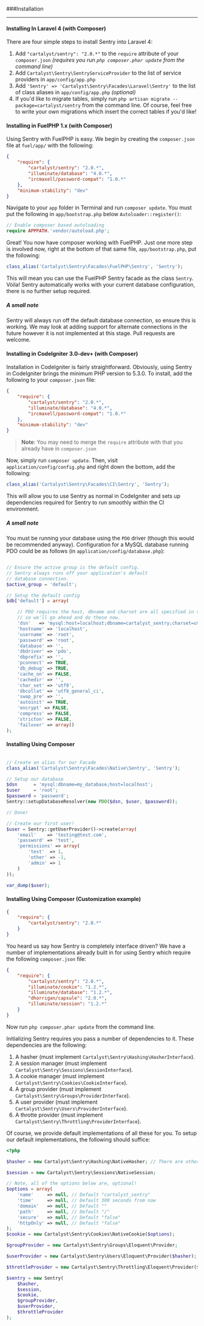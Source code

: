 <a id="installation"></a>
###Installation

----------

#### Installing In Laravel 4 (with Composer)

There are four simple steps to install Sentry into Laravel 4:

1. Add `"cartalyst/sentry": "2.0.*"` to the `require` attribute of your `composer.json` *(requires you run `php composer.phar update` from the command line)*
2. Add `Cartalyst\Sentry\SentryServiceProvider` to the list of service providers in `app/config/app.php`
3. Add `'Sentry' => 'Cartalyst\Sentry\Facades\Laravel\Sentry'` to the list of class aliases in `app/config/app.php` *(optional)*
4. If you'd like to migrate tables, simply run `php artisan migrate --package=cartalyst/sentry` from the command line. Of course, feel free to write your own migrations which insert the correct tables if you'd like!


#### Installing in FuelPHP 1.x (with Composer)

Using Sentry with FuelPHP is easy. We begin by creating the `composer.json` file at `fuel/app/` with the following:

```json
{
	"require": {
		"cartalyst/sentry": "2.0.*",
		"illuminate/database": "4.0.*",
		"ircmaxell/password-compat": "1.0.*"
	},
	"minimum-stability": "dev"
}
```

Navigate to your `app` folder in Terminal and run `composer update`. You must put the following in `app/bootstrap.php` below `Autoloader::register()`:

```php
// Enable composer based autoloading
require APPPATH.'vendor/autoload.php';
```

Great! You now have composer working with FuelPHP. Just one more step is involved now, right at the bottom of that same file, `app/bootstrap.php`, put the following:

```php
class_alias('Cartalyst\Sentry\Facades\FuelPHP\Sentry', 'Sentry');
```

This will mean you can use the FuelPHP Sentry facade as the class `Sentry`. Vòila! Sentry automatically works with your current database configuration, there is no further setup required.

##### A small note

Sentry will always run off the default database connection, so ensure this is working. We may look at adding support for alternate connections in the future however it is not implemented at this stage. Pull requests are welcome.


#### Installing in CodeIgniter 3.0-dev+ (with Composer)

Installation in CodeIgniter is fairly straightforward. Obviously, using Sentry in CodeIgniter brings the minimum PHP version to 5.3.0. To install, add the following to your `composer.json` file:

```json
{
	"require": {
		"cartalyst/sentry": "2.0.*",
		"illuminate/database": "4.0.*",
		"ircmaxell/password-compat": "1.0.*"
	},
	"minimum-stability": "dev"
}
```

> **Note**: You may need to merge the `require` attribute with that you already have in `composer.json`

Now, simply run `composer update`. Then, visit `application/config/config.php` and right down the bottom, add the following:

```php
class_alias('Cartalyst\Sentry\Facades\CI\Sentry', 'Sentry');
```

This will allow you to use Sentry as normal in CodeIgniter and sets up dependencies required for Sentry to run smoothly within the CI environment.

##### A small note

You must be running your database using the `PDO` driver (though this would be recommended anyway). Configuration for a MySQL database running PDO could be as follows (in `application/config/database.php`):

```php

// Ensure the active group is the default config.
// Sentry always runs off your application's default
// database connection.
$active_group = 'default';

// Setup the default config
$db['default'] = array(

	// PDO requires the host, dbname and charset are all specified in the "dsn",
	// so we'll go ahead and do these now.
	'dsn'	=> 'mysql:host=localhost;dbname=cartalyst_sentry;charset=utf8;',
	'hostname' => 'localhost',
	'username' => 'root',
	'password' => 'root',
	'database' => '',
	'dbdriver' => 'pdo',
	'dbprefix' => '',
	'pconnect' => TRUE,
	'db_debug' => TRUE,
	'cache_on' => FALSE,
	'cachedir' => '',
	'char_set' => 'utf8',
	'dbcollat' => 'utf8_general_ci',
	'swap_pre' => '',
	'autoinit' => TRUE,
	'encrypt' => FALSE,
	'compress' => FALSE,
	'stricton' => FALSE,
	'failover' => array()
);
```


#### Installing Using Composer

```php

// Create an alias for our Facade
class_alias('Cartalyst\Sentry\Facades\Native\Sentry', 'Sentry');

// Setup our database
$dsn      = 'mysql:dbname=my_database;host=localhost';
$user     = 'root';
$password = 'password';
Sentry::setupDatabaseResolver(new PDO($dsn, $user, $password));

// Done!

// Create our first user!
$user = Sentry::getUserProvider()->create(array(
    'email'    => 'testing@test.com',
    'password' => 'test',
    'permissions' => array(
        'test'  => 1,
        'other' => -1,
        'admin' => 1
    )
));

var_dump($user);
```


#### Installing Using Composer (Customization example)

```json
{
	"require": {
		"cartalyst/sentry": "2.0.*"
	}
}
```

You heard us say how Sentry is completely interface driven? We have a number of implementations already built in for using Sentry which require the following `composer.json` file:

```json
{
	"require": {
		"cartalyst/sentry": "2.0.*",
		"illuminate/cookie": "1.2.*",
        "illuminate/database": "1.2.*",
        "dhorrigan/capsule": "2.0.*",
        "illuminate/session": "1.2.*"
	}
}
```

Now run `php composer.phar update` from the command line.

Initializing Sentry requires you pass a number of dependencies to it. These dependencies are the following:

1. A hasher (must implement `Cartalyst\Sentry\Hashing\HasherInterface`).
2. A session manager (must implement `Cartalyst\Sentry\Sessions\SessionInterface`).
3. A cookie manager (must implement `Cartalyst\Sentry\Cookies\CookieInterface`).
4. A group provider (must implement `Cartalyst\Sentry\Groups\ProviderInterface`).
5. A user provider (must implement `Cartalyst\Sentry\Users\ProviderInterface`).
6. A throtte provider (must implement `Cartalyst\Sentry\Throttling\ProviderInterface`).

Of course, we provide default implementations of all these for you. To setup our default implementations, the following should suffice:

```php
<?php

$hasher = new Cartalyst\Sentry\Hashing\NativeHasher; // There are other hashers available, take your pick

$session = new Cartalyst\Sentry\Sessions\NativeSession;

// Note, all of the options below are, optional!
$options = array(
	'name'     => null, // Default "cartalyst_sentry"
	'time'     => null, // Default 300 seconds from now
	'domain'   => null, // Default ""
	'path'     => null, // Default "/"
	'secure'   => null, // Default "false"
	'httpOnly' => null, // Default "false"
);
$cookie = new Cartalyst\Sentry\Cookies\NativeCookie($options);

$groupProvider = new Cartalyst\Sentry\Groups\Eloquent\Provider;

$userProvider = new Cartalyst\Sentry\Users\Eloquent\Provider($hasher);

$throttleProvider = new Cartalyst\Sentry\Throttling\Eloquent\Provider($userProvider);

$sentry = new Sentry(
	$hasher,
	$session,
	$cookie,
	$groupProvider,
	$userProvider,
	$throttleProvider
);
```
